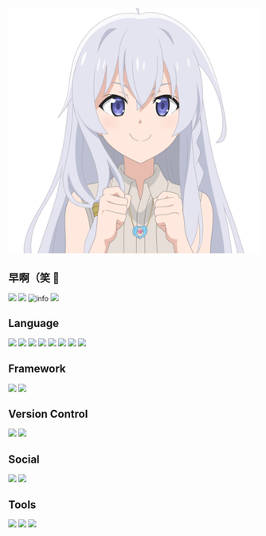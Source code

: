 ![](pic/ireina.jpg)
## 早啊（笑 👋
 ![](https://visitor-badge.glitch.me/badge?page_id=frynoodles.readme)
 ![](http://antzuhl.cn:4000/get/@frynoodles.readme)
 ![info](https://github-readme-stats.vercel.app/api?username=frynoodles&show_icons=true&count_private=true&hide=prs&theme=dark)
 ![](https://readme-jokes.vercel.app/api)
<!--START_SECTION:activity-->
 ## Language
 ![](https://img.shields.io/badge/javascript%20-%23323330.svg?&style=for-the-badge&logo=javascript&logoColor=%23F7DF1E)
 ![](https://img.shields.io/badge/html5%20-%23E34F26.svg?&style=for-the-badge&logo=html5&logoColor=white)
 ![](https://img.shields.io/badge/css3%20-%231572B6.svg?&style=for-the-badge&logo=css3&logoColor=white)
 ![](https://img.shields.io/badge/python%20-%2314354C.svg?&style=for-the-badge&logo=python&logoColor=white)
 ![](https://img.shields.io/badge/c%20-%2300599C.svg?&style=for-the-badge&logo=c&logoColor=white)
 ![](https://img.shields.io/badge/c++%20-%2300599C.svg?&style=for-the-badge&logo=c%2B%2B&ogoColor=white)
 ![](https://img.shields.io/badge/java-%23ED8B00.svg?&style=for-the-badge&logo=java&logoColor=white)
 ![](https://img.shields.io/badge/kotlin-%230095D5.svg?&style=for-the-badge&logo=kotlin&logoColor=white)
## Framework
 ![](https://img.shields.io/badge/vuejs%20-%2335495e.svg?&style=for-the-badge&logo=vue.js&logoColor=%234FC08D)
 ![](https://img.shields.io/badge/jquery%20-%230769AD.svg?&style=for-the-badge&logo=jquery&logoColor=white)
## Version Control
 ![](https://img.shields.io/badge/git%20-%23F05033.svg?&style=for-the-badge&logo=git&logoColor=white)
 ![](https://img.shields.io/badge/github%20-%23121011.svg?&style=for-the-badge&logo=github&logoColor=white)
 ## Social
 [![](https://img.shields.io/badge/<handle>%20-%231DA1F2.svg?&style=for-the-badge&logo=Twitter&logoColor=white)](https://twitter.com/Ilovefrynoodle1)
 [![](https://img.shields.io/badge/%5B%5D~(%EF%BF%A3%E2%96%BD%EF%BF%A3)~*-bilibili-ff69b4)](https://space.bilibili.com/29325500)
## Tools
![](https://img.shields.io/badge/-atom-66595C?logo=Atom&style=for-the-badge&logoColor=white)
![](https://img.shields.io/badge/-VS%20Code-007ACC?style=flat-square&logo=visual-studio-code)
![](https://img.shields.io/badge/-IntelliJ%20IDEA-black?style=flat-square&logo=jetbrains)
